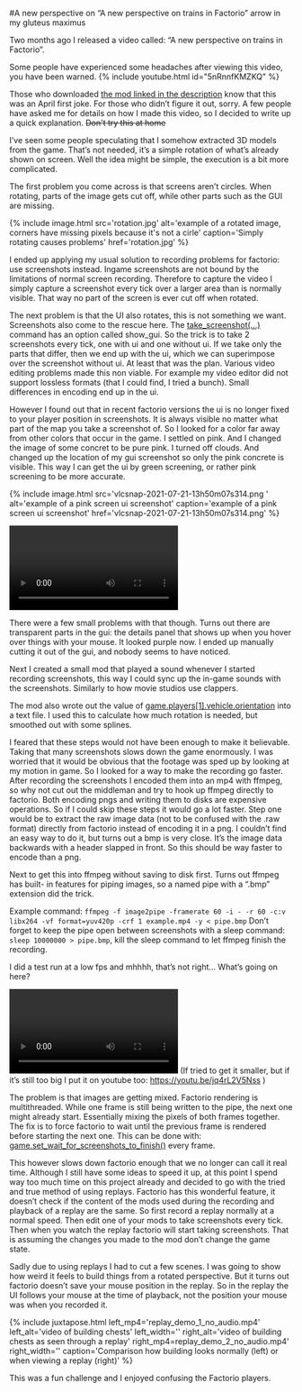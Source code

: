 #A new perspective on “A new perspective on trains in Factorio” <author>arrow in my gluteus maximus</author>

Two months ago I released a video called: “A new perspective on trains in Factorio”.

Some people have experienced some headaches after viewing this video, you have been warned. 
{% include youtube.html id="5nRnnfKMZKQ" %}

Those who downloaded [the mod linked in the description](https://mods.factorio.com/mod/train_perspective) know that this was an April first joke. For those who didn’t figure it out, sorry.
A few people have asked me for details on how I made this video, so I decided to write up a quick explanation. ~~Don't try this at home~~

I’ve seen some people speculating that I somehow extracted 3D models from the game.
That’s not needed, it’s a simple rotation of what’s already shown on screen.
Well the idea might be simple, the execution is a bit more complicated.

The first problem you come across is that screens aren’t circles.
When rotating, parts of the image gets cut off, while other parts such as the GUI are missing.

{% include image.html src='rotation.jpg' alt='example of a rotated image, corners have missing pixels because it's not a cirle' caption='Simply rotating causes problems' href='rotation.jpg' %}

I ended up applying my usual solution to recording problems for factorio: use screenshots instead. Ingame screenshots are not bound by the limitations of normal screen recording. Therefore to capture the video I simply capture a screenshot every tick over a larger area than is normally visible. That way no part of the screen is ever cut off when rotated.

The next problem is that the UI also rotates, this is not something we want.
Screenshots also come to the rescue here. The [take_screenshot(...)](https://lua-api.factorio.com/latest/LuaGameScript.html#LuaGameScript.take_screenshot) command has an option called show_gui. So the trick is to take 2 screenshots every tick, one with ui and one without ui. If we take only the parts that differ, then we end up with the ui, which we can superimpose over the screenshot without ui. At least that was the plan. Various video editing problems made this non viable. For example my video editor did not support lossless formats (that I could find, I tried a bunch). Small differences in encoding end up in the ui.

However I found out that in recent factorio versions the ui is no longer fixed to your player position in screenshots. It is always visible no matter what part of the map you take a screenshot of. So I looked for a color far away from other colors that occur in the game. I settled on pink. And I changed the image of some concret to be pure pink. I turned off clouds. And changed up the location of my gui screenshot so only the pink concrete is visible. This way I can get the ui by green screening, or rather pink screening to be more accurate.

{% include image.html src='vlcsnap-2021-07-21-13h50m07s314.png ' alt='example of a pink screen ui screenshot' caption='example of a pink screen ui screenshot' href='vlcsnap-2021-07-21-13h50m07s314.png' %}


![Not sure how I should include this video, or if it should be removed](ui.mp4)

There were a few small problems with that though. Turns out there are transparent parts in the gui: the details panel that shows up when you hover over things with your mouse. It looked purple now. I ended up manually cutting it out of the gui, and nobody seems to have noticed. 

Next I created a small mod that played a sound whenever I started recording screenshots, this way I could sync up the in-game sounds with the screenshots. Similarly to how movie studios use clappers.

The mod also wrote out the value of [game.players[1].vehicle.orientation](https://lua-api.factorio.com/latest/LuaEntity.html#LuaEntity.orientation) into a text file. I used this to calculate how much rotation is needed, but smoothed out with some splines.

I feared that these steps would not have been enough to make it believable. Taking that many screenshots slows down the game enormously. I was worried that it would be obvious that the footage was sped up by looking at my motion in game. So I looked for a way to make the recording go faster. After recording the screenshots I encoded them into an mp4 with ffmpeg, so why not cut out the middleman and try to hook up ffmpeg directly to factorio. Both encoding pngs and writing them to disks are expensive operations. So if I could skip these steps it would go a lot faster.
Step one would be to extract the raw image data (not to be confused with the .raw format) directly from factorio instead of encoding it in a png. I couldn’t find an easy way to do it, but turns out a bmp is very close. It’s the image data backwards with a header slapped in front. So this should be way faster to encode than a png.

Next to get this into ffmpeg without saving to disk first. Turns out ffmpeg has built- in features for piping images, so a named pipe with a “.bmp” extension did the trick.

Example command: `ffmpeg -f image2pipe -framerate 60 -i - -r 60 -c:v libx264 -vf format=yuv420p -crf 1 example.mp4 -y < pipe.bmp`
Don’t forget to keep the pipe open between screenshots with a sleep command:
`sleep 10000000 > pipe.bmp`, kill the sleep command to let ffmpeg finish the recording.


I did a test run at a low fps and mhhhh, that’s not right… What’s going on here?

![](render_420_2.mp4) (If tried to get it smaller, but if it’s still too big I put it on youtube too: https://youtu.be/jq4rL2V5Nss )

The problem is that images are getting mixed. Factorio rendering is multithreaded. While one frame is still being written to the pipe, the next one might already start. Essentially mixing the pixels of both frames together.
The fix is to force factorio to wait until the previous frame is rendered before starting the next one. This can be done with: [game.set_wait_for_screenshots_to_finish()](https://lua-api.factorio.com/latest/LuaGameScript.html#LuaGameScript.set_wait_for_screenshots_to_finish) every frame.

This however slows down factorio enough that we no longer can call it real time. Although I still have some ideas to speed it up, at this point I spend way too much time on this project already and decided to go with the tried and true method of using replays.
Factorio has this wonderful feature, it doesn’t check if the content of the mods used during the recording and playback of a replay are the same.
So first record a replay normally at a normal speed. Then edit one of your mods to take screenshots every tick. Then when you watch the replay factorio will start taking screenshots. That is assuming the changes you made to the mod don’t change the game state.

Sadly due to using replays I had to cut a few scenes. I was going to show how weird it feels to build things from a rotated perspective. But it turns out factorio doesn’t save your mouse position in the replay. So in the replay the UI follows your mouse at the time of playback, not the position your mouse was when you recorded it.

{% include juxtapose.html left_mp4='replay_demo_1_no_audio.mp4' left_alt='video of building chests' left_width='' right_alt='video of building chests as seen through a replay' right_mp4=replay_demo_2_no_audio.mp4' right_width='' caption='Comparison how building looks normally (left) or when viewing a replay (right)' %}

This was a fun challenge and I enjoyed confusing the Factorio players.
